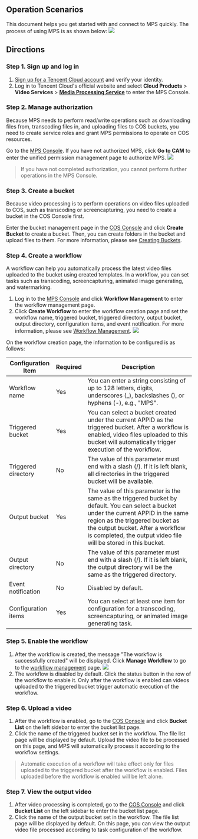 ## Operation Scenarios
This document helps you get started with and connect to MPS quickly. The process of using MPS is as shown below:
![](https://main.qcloudimg.com/raw/563e19fbb154bdf8a82879933e61bbee.png)

## Directions
### Step 1. Sign up and log in
1. [Sign up for a Tencent Cloud account](https://intl.cloud.tencent.com/document/product/378/17985) and verify your identity.
2. Log in to Tencent Cloud's official website and select **Cloud Products** > **Video Services** > [**Media Processing Service**](https://console.cloud.tencent.com/mps) to enter the MPS Console.

### Step 2. Manage authorization
Because MPS needs to perform read/write operations such as downloading files from, transcoding files in, and uploading files to COS buckets, you need to create service roles and grant MPS permissions to operate on COS resources.

Go to the [MPS Console](https://console.cloud.tencent.com/mps). If you have not authorized MPS, click **Go to CAM** to enter the unified permission management page to authorize MPS.
![](https://main.qcloudimg.com/raw/2fa2466e6bc93fe0aa87d73f9f8cf13c.png)
>If you have not completed authorization, you cannot perform further operations in the MPS Console.



### Step 3. Create a bucket
Because video processing is to perform operations on video files uploaded to COS, such as transcoding or screencapturing, you need to create a bucket in the COS Console first.

Enter the bucket management page in the [COS Console](https://console.cloud.tencent.com/cos5) and click **Create Bucket** to create a bucket. Then, you can create folders in the bucket and upload files to them. For more information, please see [Creating Buckets](https://intl.cloud.tencent.com/document/product/436/6232).

 

### Step 4. Create a workflow
A workflow can help you automatically process the latest video files uploaded to the bucket using created templates. In a workflow, you can set tasks such as transcoding, screencapturing, animated image generating, and watermarking.
1. Log in to the [MPS Console](https://console.cloud.tencent.com/mps) and click **Workflow Management** to enter the workflow management page.
2. Click **Create Workflow** to enter the workflow creation page and set the workflow name, triggered bucket, triggered directory, output bucket, output directory, configuration items, and event notification. For more information, please see [Workflow Management](https://cloud.tencent.com/document/product/862/36406).
![](https://main.qcloudimg.com/raw/65d291c7556511e59e158827e7d29081.png)

On the workflow creation page, the information to be configured is as follows:

Configuration Item | Required | Description
-----------|-----------|-----
Workflow name | Yes | You can enter a string consisting of up to 128 letters, digits, underscores (_), backslashes (\), or hyphens (-), e.g., "MPS".
Triggered bucket | Yes | You can select a bucket created under the current APPID as the triggered bucket. After a workflow is enabled, video files uploaded to this bucket will automatically trigger execution of the workflow.
Triggered directory | No | The value of this parameter must end with a slash (/). If it is left blank, all directories in the triggered bucket will be available.
Output bucket | Yes | The value of this parameter is the same as the triggered bucket by default. You can select a bucket under the current APPID in the same region as the triggered bucket as the output bucket. After a workflow is completed, the output video file will be stored in this bucket.
Output directory |	No | The value of this parameter must end with a slash (/). If it is left blank, the output directory will be the same as the triggered directory.
Event notification | No | Disabled by default.
Configuration items | Yes | You can select at least one item for configuration for a transcoding, screencapturing, or animated image generating task.
 
### Step 5. Enable the workflow
1. After the workflow is created, the message "The workflow is successfully created" will be displayed. Click **Manage Workflow** to go to the [workflow management](https://cloud.tencent.com/document/product/862/36406) page.
	![](https://main.qcloudimg.com/raw/bffd1417566ac8be22c4147c69633f41.png)
2. The workflow is disabled by default. Click the status button in the row of the workflow to enable it. Only after the workflow is enabled can videos uploaded to the triggered bucket trigger automatic execution of the workflow.

 

### Step 6. Upload a video
1. After the workflow is enabled, go to the [COS Console](https://console.cloud.tencent.com/cos5) and click **Bucket List** on the left sidebar to enter the bucket list page.
2. Click the name of the triggered bucket set in the workflow. The file list page will be displayed by default. Upload the video file to be processed on this page, and MPS will automatically process it according to the workflow settings.
>Automatic execution of a workflow will take effect only for files uploaded to the triggered bucket after the workflow is enabled. Files uploaded before the workflow is enabled will be left alone. 
 

### Step 7. View the output video
1. After video processing is completed, go to the [COS Console](https://console.cloud.tencent.com/cos5) and click **Bucket List** on the left sidebar to enter the bucket list page.
2. Click the name of the output bucket set in the workflow. The file list page will be displayed by default. On this page, you can view the output video file processed according to task configuration of the workflow.















